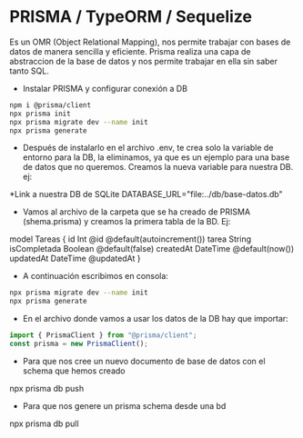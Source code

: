 # PRISMA / TypeORM / Sequelize

Es un OMR (Object Relational Mapping), nos permite trabajar con bases de datos de manera sencilla y eficiente. Prisma realiza una capa de abstraccion de la base de datos y nos permite trabajar en ella sin saber tanto SQL.

- Instalar PRISMA y configurar conexión a DB

```bash
npm i @prisma/client
npx prisma init
npx prisma migrate dev --name init
npx prisma generate
```

- Después de instalarlo en el archivo .env, te crea solo la variable de entorno para la DB, la eliminamos, ya que es un ejemplo para una base de datos que no queremos. Creamos la nueva variable para nuestra DB. ej:

*Link a nuestra DB de SQLite
DATABASE_URL="file:../db/base-datos.db"

<!-- DESCARGAR EXTENSIÓN PRISMA (nos pone colores en el archivo schema de prisma y nos completa código, etc...) -->

- Vamos al archivo de la carpeta que se ha creado de PRISMA (shema.prisma) y creamos la primera tabla de la BD. Ej:

model Tareas {
  id            Int @id @default(autoincrement())
  tarea         String
  isCompletada  Boolean @default(false)
  createdAt     DateTime @default(now())
  updatedAt     DateTime @updatedAt
}

- A continuación escribimos en consola:

```bash
npx prisma migrate dev --name init
npx prisma generate
```

- En el archivo donde vamos a usar los datos de la DB hay que importar:

```js
import { PrismaClient } from "@prisma/client";
const prisma = new PrismaClient();
```

- Para que nos cree un nuevo documento de base de datos con el schema que hemos creado

npx prisma db push

- Para que nos genere un prisma schema desde una bd

npx prisma db pull

